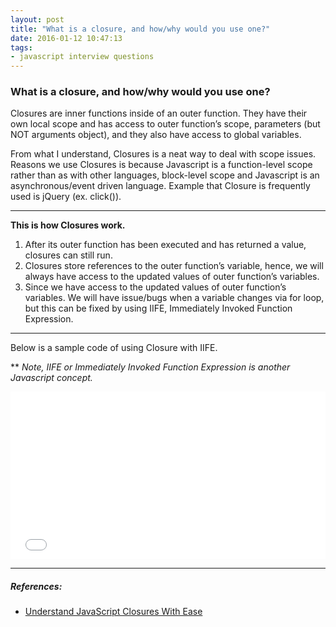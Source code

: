 ```yaml
---
layout: post
title: "What is a closure, and how/why would you use one?"
date: 2016-01-12 10:47:13
tags:
- javascript interview questions
---
```


### What is a closure, and how/why would you use one?

Closures are inner functions inside of an outer function. They have their own local scope and has access to outer function’s scope, parameters (but NOT arguments object), and they also have access to global variables.

From what I understand, Closures is a neat way to deal with scope issues. Reasons we use Closures is because Javascript is a function-level scope rather than as with other languages, block-level scope and Javascript is an asynchronous/event driven language. Example that Closure is frequently used is jQuery (ex. click()).

-----

**This is how Closures work.** <br>
1. After its outer function has been executed and has returned a value, closures can still run.
2. Closures store references to the outer function’s variable, hence, we will always have access to the updated values of outer function’s variables.
3. Since we have access to the updated values of outer function’s variables. We will have issue/bugs when a variable changes via for loop, but this can be fixed by using IIFE, Immediately Invoked Function Expression.

-----

Below is a sample code of using Closure with IIFE.

** _Note, IIFE or Immediately Invoked Function Expression is another Javascript concept._

<iframe height='268' scrolling='no' src='//codepen.io/rlynjb/embed/vLZeyq/?height=268&theme-id=20698&default-tab=js' frameborder='no' allowtransparency='true' allowfullscreen='true' style='width: 100%;'>See the Pen <a href='http://codepen.io/rlynjb/pen/vLZeyq/'>learning javascript closures</a> by rlynjb (<a href='http://codepen.io/rlynjb'>@rlynjb</a>) on <a href='http://codepen.io'>CodePen</a>.
</iframe>


-----

##### **References:**

- [Understand JavaScript Closures With Ease](http://javascriptissexy.com/understand-javascript-closures-with-ease/)

